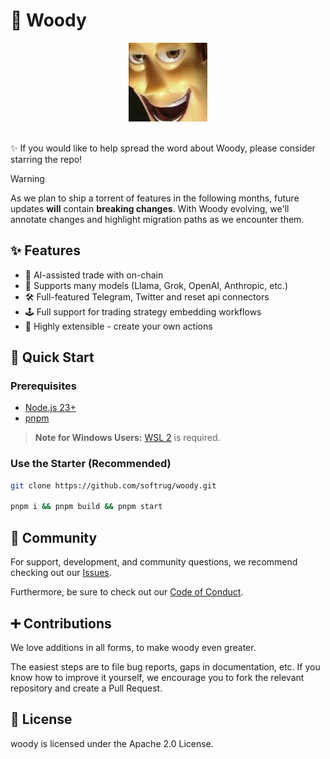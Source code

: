 # 🤖 Woody

<div align="center">
  <img src="./docs/static/img/woody.jpg" alt="Woody AI" width="25%" />
</div>

<br/>

✨ If you would like to help spread the word about Woody, please consider starring the repo!

> [!WARNING]
> As we plan to ship a torrent of features in the following months, future updates **will** contain **breaking changes**. With Woody evolving, we'll annotate changes and highlight migration paths as we encounter them.

## ✨ Features

-  🤖 AI-assisted trade with on-chain
-  🔗 Supports many models (Llama, Grok, OpenAI, Anthropic, etc.)
-  🛠️ Full-featured Telegram, Twitter and reset api connectors
-  🕹️ Full support for trading strategy embedding workflows
-  🚀 Highly extensible - create your own actions

## 🚀 Quick Start

### Prerequisites

-   [Node.js 23+](https://docs.npmjs.com/downloading-and-installing-node-js-and-npm)
-   [pnpm](https://pnpm.io/installation)

> **Note for Windows Users:** [WSL 2](https://learn.microsoft.com/en-us/windows/wsl/install-manual) is required.

### Use the Starter (Recommended)

```bash
git clone https://github.com/softrug/woody.git

pnpm i && pnpm build && pnpm start
```
 
## 👯 Community

For support, development, and community questions, we recommend checking out our [Issues](https://github.com/softrug/woody/issues).

Furthermore, be sure to check out our [Code of Conduct](https://github.com/softrug/woody/blob/main/CODE_OF_CONDUCT.md).

## ➕ Contributions

We love additions in all forms, to make woody even greater.

The easiest steps are to file bug reports, gaps in documentation, etc. If you know how to improve it yourself, we encourage you to fork the relevant repository and create a Pull Request.

## 📖 License

woody is licensed under the Apache 2.0 License.